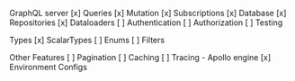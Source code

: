 GraphQL server
[x] Queries
[x] Mutation
[x] Subscriptions
[x] Database
[x] Repositories
[x] Dataloaders
[ ] Authentication
[ ] Authorization
[ ] Testing

Types
[x] ScalarTypes
[ ] Enums
[ ] Filters

Other Features
[ ] Pagination
[ ] Caching
[ ] Tracing - Apollo engine
[x] Environment Configs